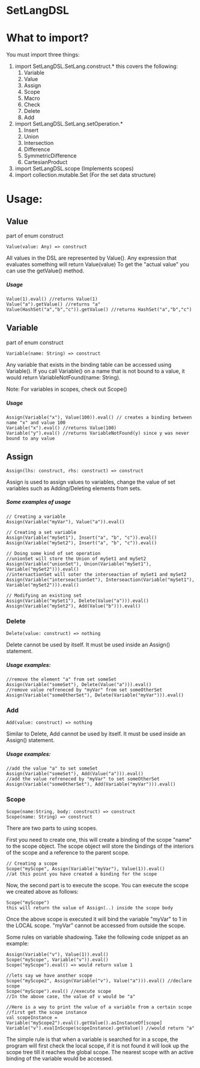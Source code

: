 # SetLangDSL

# What to import?
You must import three things:
1. import SetLangDSL.SetLang.construct.* this covers the following:
   1. Variable
   2. Value 
   3. Assign 
   4. Scope 
   5. Macro
   6. Check 
   7. Delete 
   8. Add
2. import SetLangDSL.SetLang.setOperation.*
   1. Insert 
   2. Union 
   3. Intersection 
   4. Difference 
   5. SymmetricDifference 
   6. CartesianProduct
3. import SetLangDSL.scope (Implements scopes)
4. import collection.mutable.Set (For the set data structure)

# Usage:

## Value 
part of enum construct
```
Value(value: Any) => construct
```
All values in the DSL are represented by Value(). Any expression that evaluates something will return Value(value)
To get the "actual value" you can use the getValue() method.
##### Usage
```
Value(1).eval() //returns Value(1)
Value("a").getValue() //returns "a"
Value(HashSet("a","b","c")).getValue() //returns HashSet("a","b","c")
```

## Variable
part of enum construct
```
Variable(name: String) => construct
```
Any variable that exists in the binding table can be accessed using Variable().
If you call Variable() on a name that is not bound to a value, it would return VariableNotFound(name: String).

Note: For variables in scopes, check out Scope()

##### Usage
```
Assign(Variable("x"), Value(100)).eval() // creates a binding between name "x" and value 100
Variable("x").eval() //returns Value(100)
Variable("y").eval() //returns VariableNotFound(y) since y was never bound to any value
```
## Assign
```
Assign(lhs: construct, rhs: construct) => construct
```
Assign is used to assign values to variables, change the value of set variables such as Adding/Deleting elements from sets.

##### Some examples of usage
```
// Creating a variable
Assign(Variable("myVar"), Value("a")).eval()

// Creating a set variable
Assign(Variable("mySet1"), Insert("a", "b", "c")).eval()
Assign(Variable("mySet2"), Insert("a", "b", "c")).eval()

// Doing some kind of set operation
//unionSet will store the Union of mySet1 and mySet2
Assign(Variable("unionSet"), Union(Variable("mySet1"), Variable("mySet2"))).eval()
//intersactionSet will soter the interseaction of mySet1 and mySet2
Assign(Variable("interseactionSet"), Interseaction(Variable("mySet1"), Variable("mySet2"))).eval()

// Modifying an existing set
Assign(Variable("mySet1"), Delete(Value("a"))).eval()
Assign(Variable("mySet2"), Add(Value("b"))).eval()

```

### Delete
```
Delete(value: construct) => nothing
```
Delete cannot be used by itself. It must be used inside an Assign() statement.

##### Usage examples:
```
//remove the element "a" from set someSet
Assign(Variable("someSet"), Delete(Value("a"))).eval()
//remove value refreneced by "myVar" from set someOtherSet
Assign(Variable("someOtherSet"), Delete(Variable("myVar"))).eval()
```

### Add

```
Add(value: construct) => nothing
```
Similar to Delete, Add cannot be used by itself. It must be used inside an Assign() statement.

##### Usage examples:
```
//add the value "a" to set someSet
Assign(Variable("someSet"), Add(Value("a"))).eval()
//add the value refreneced by "myVar" to set someOtherSet
Assign(Variable("someOtherSet"), Add(Variable("myVar"))).eval()
```

### Scope
```
Scope(name:String, body: construct) => construct
Scope(name: String) => construct
```
There are two parts to using scopes. 

First you need to create one, this will create a binding of the scope "name" to the scope object. The scope object will store the bindings of the interiors of the scope and a reference to the parent scope.
```
// Creating a scope
Scope("myScope", Assign(Variable("myVar"), Value(1)).eval()
//at this point you have created a binding for the scope
```

Now, the second part is to execute the scope. You can execute the scope we created above as follows:
```
Scope("myScope")
this will return the value of Assign(..) inside the scope body
```
Once the above scope is executed it will bind the variable "myVar" to 1 in the LOCAL scope.
"myVar" cannot be accessed from outside the scope.

Some rules on variable shadowing. Take the following code snippet as an example:
```
Assign(Variable("v"), Value(1)).eval()
Scope("myScope", Variable("v")).eval()
Scope("myScope").eval() => would return value 1

//lets say we have another scope
Scope("myScope2", Assign(Variable("v"), Value("a"))).eval() //declare scope
Scope("myScope").eval() //execute scope
//In the above case, the value of v would be "a"

//Here is a way to print the value of a variable from a certain scope
//first get the scope instance
val scopeInstance = Variable("myScope2").eval().getValue().asInstanceOf[scope]
Variable("v").evalInScope(scopeInstance).getValue() //would return "a"
```
The simple rule is that when a variable is searched for in a scope, the program will first check the local scope, if it is not found it will look up the scope tree till it reaches the global scope.
The nearest scope with an active binding of the variable would be accessed. 
